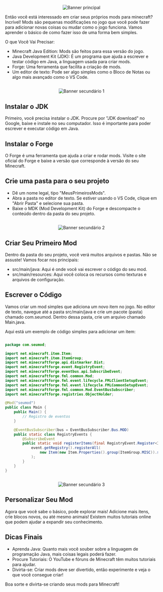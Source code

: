 <p align="center">
    <img src="./Remodelando o Mundo Quadrado.png" alt="Banner principal">
</p>

Então você está interessado em criar seus próprios mods para minecraft? Incrível! Mods são pequenas modificações no jogo que você pode fazer para adicionar novas coisas ou mudar como o jogo funciona. Vamos aprender o básico de como fazer isso de uma forma bem simples.

O que Você Vai Precisar:
- Minecraft Java Edition: Mods são feitos para essa versão do jogo.
- Java Development Kit (JDK): É um programa que ajuda a escrever e testar código em Java, a linguagem usada para criar mods.
- Forge: Uma ferramenta que facilita a criação de mods.
- Um editor de texto: Pode ser algo simples como o Bloco de Notas ou algo mais avançado como o VS Code.

##
<p align="center">
    <img src="./Remodelando o Mundo Quadrado (1).png" alt="Banner secundário 1">
</p>

## Instalar o JDK

Primeiro, você precisa instalar o JDK. Procure por "JDK download" no Google, baixe e instale no seu computador. Isso é importante para poder escrever e executar código em Java.

## Instalar o Forge

O Forge é uma ferramenta que ajuda a criar e rodar mods. Visite o site oficial do Forge e baixe a versão que corresponde à versão do seu Minecraft.

## Crie uma pasta para o seu projeto 
- Dê um nome legal, tipo "MeusPrimeirosMods".
- Abra a pasta no editor de texto. Se estiver usando o VS Code, clique em "Abrir Pasta" e selecione sua pasta.
- Baixe o MDK (Mod Development Kit) do Forge e descompacte o conteúdo dentro da pasta do seu projeto.

##
<p align="center">
    <img src="./Remodelando o Mundo Quadrado (2).png" alt="Banner secundário 2">
</p>

## Criar Seu Primeiro Mod
Dentro da pasta do seu projeto, você verá muitos arquivos e pastas. Não se assuste! Vamos focar nos principais:

- src/main/java: Aqui é onde você vai escrever o código do seu mod.
- src/main/resources: Aqui você coloca os recursos como texturas e arquivos de configuração.
## Escrever o Código
Vamos criar um mod simples que adiciona um novo item no jogo. No editor de texto, navegue até a pasta src/main/java e crie um pacote (pasta) chamado com.seumod. Dentro dessa pasta, crie um arquivo chamado Main.java.

Aqui está um exemplo de código simples para adicionar um item:

```java

package com.seumod;

import net.minecraft.item.Item;
import net.minecraft.item.ItemGroup;
import net.minecraftforge.api.distmarker.Dist;
import net.minecraftforge.event.RegistryEvent;
import net.minecraftforge.eventbus.api.SubscribeEvent;
import net.minecraftforge.fml.common.Mod;
import net.minecraftforge.fml.event.lifecycle.FMLClientSetupEvent;
import net.minecraftforge.fml.event.lifecycle.FMLCommonSetupEvent;
import net.minecraftforge.fml.common.Mod.EventBusSubscriber;
import net.minecraftforge.registries.ObjectHolder;

@Mod("seumod")
public class Main {
    public Main() {
        // Registro de eventos
    }

    @EventBusSubscriber(bus = EventBusSubscriber.Bus.MOD)
    public static class RegistryEvents {
        @SubscribeEvent
        public static void registerItems(final RegistryEvent.Register<Item> event) {
            event.getRegistry().registerAll(
                new Item(new Item.Properties().group(ItemGroup.MISC)).setRegistryName("seumod", "item_legal")
            );
        }
    }
}

```
##
<p align="center">
    <img src="./Remodelando o Mundo Quadrado (3).png" alt="Banner secundário 3">
</p>

## Personalizar Seu Mod

Agora que você sabe o básico, pode explorar mais! Adicione mais itens, crie blocos novos, ou até mesmo animais! Existem muitos tutoriais online que podem ajudar a expandir seu conhecimento.

## Dicas Finais
- Aprenda Java: Quanto mais você souber sobre a linguagem de programação Java, mais coisas legais poderá fazer.
- Procure Tutoriais: O YouTube e fóruns de Minecraft têm muitos tutoriais para ajudar.
- Divirta-se: Criar mods deve ser divertido, então experimente e veja o que você consegue criar!

Boa sorte e divirta-se criando seus mods para Minecraft!
